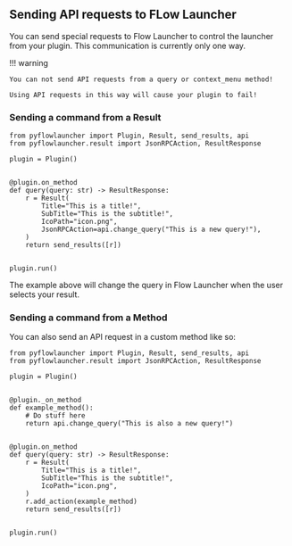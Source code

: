 ## Sending API requests to FLow Launcher

You can send special requests to Flow Launcher to control the launcher from your plugin. This communication is currently only one way.

!!! warning

    You can not send API requests from a query or context_menu method! 
    
    Using API requests in this way will cause your plugin to fail!

### Sending a command from a Result

```
from pyflowlauncher import Plugin, Result, send_results, api
from pyflowlauncher.result import JsonRPCAction, ResultResponse

plugin = Plugin()


@plugin.on_method
def query(query: str) -> ResultResponse:
    r = Result(
        Title="This is a title!",
        SubTitle="This is the subtitle!",
        IcoPath="icon.png",
        JsonRPCAction=api.change_query("This is a new query!"),
    )
    return send_results([r])


plugin.run()
```

The example above will change the query in Flow Launcher when the user selects your result.


### Sending a command from a Method

You can also send an API request in a custom method like so:

```
from pyflowlauncher import Plugin, Result, send_results, api
from pyflowlauncher.result import JsonRPCAction, ResultResponse

plugin = Plugin()


@plugin._on_method
def example_method():
    # Do stuff here
    return api.change_query("This is also a new query!")


@plugin.on_method
def query(query: str) -> ResultResponse:
    r = Result(
        Title="This is a title!",
        SubTitle="This is the subtitle!",
        IcoPath="icon.png",
    )
    r.add_action(example_method)
    return send_results([r])


plugin.run()
```